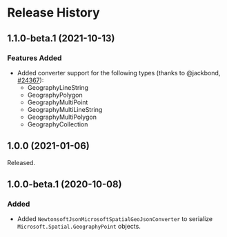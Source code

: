 # Release History

## 1.1.0-beta.1 (2021-10-13)

### Features Added

- Added converter support for the following types (thanks to @jackbond, [#24367](https://github.com/Azure/azure-sdk-for-net/issues/24367)):
  - GeographyLineString
  - GeographyPolygon
  - GeographyMultiPoint
  - GeographyMultiLineString
  - GeographyMultiPolygon
  - GeographyCollection

## 1.0.0 (2021-01-06)

Released.

## 1.0.0-beta.1 (2020-10-08)

### Added

- Added `NewtonsoftJsonMicrosoftSpatialGeoJsonConverter` to serialize `Microsoft.Spatial.GeographyPoint` objects.
